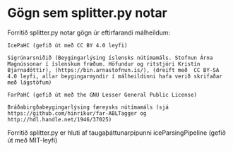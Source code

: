 # Gögn sem splitter.py notar

Forritið splitter.py notar gögn úr eftirfarandi málheildum: 

    IcePaHC (gefið út með CC BY 4.0 leyfi)

    Sigrúnarsniðið (Beygingarlýsing íslensks nútímamáls. Stofnun Árna Magnússonar í íslenskum fræðum. Höfundur og ritstjóri Kristín Bjarnadóttir), (https://bin.arnastofnun.is/), (dreift með  CC BY-SA 4.0 leyfi, allar beygingarmyndir í málheildinni hafa verið skrifaðar með lágstöfum)

    FarPaHC (gefið út með the GNU Lesser General Public License)

    Bráðabirgðabeygingarlýsing færeysks nútímamáls (sjá https://github.com/hinrikur/far-ABLTagger og http://hdl.handle.net/1946/37025)

Forritið splitter.py er hluti af taugaþáttunarpípunni iceParsingPipeline (gefið út með MIT-leyfi)